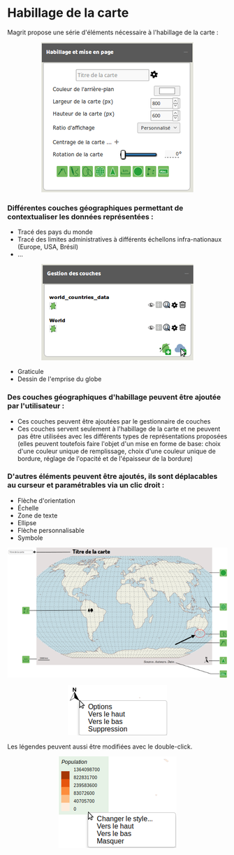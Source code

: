 # Habillage de la carte


Magrit propose une série d'éléments nécessaire à l'habillage de la carte :
<p style="text-align: center;">
<img src="img/win_hab_fr.png" alt="Dialogue d'habillage"/>
</p>




### Différentes couches géographiques permettant de contextualiser les données représentées :

- Tracé des pays du monde
- Tracé des limites administratives à différents échellons infra-nationaux (Europe, USA, Brésil)
- ...

<p style="text-align: center;">
<img src="img/win_hablayer_fr.png" alt="Layer additionnels"/>
</p>

- Graticule
- Dessin de l'emprise du globe


### Des couches géographiques d'habillage peuvent être ajoutée par l'utilisateur :

- Ces couches peuvent être ajoutées par le gestionnaire de couches
- Ces couches servent seulement à l'habillage de la carte et ne peuvent pas être utilisées avec les différents types de représentations proposées
(elles peuvent toutefois faire l'objet d'un mise en forme de base: choix d'une couleur unique de remplissage, choix d'une couleur unique de bordure, réglage de l'opacité et de l'épaisseur de la bordure)

### D'autres éléments peuvent être ajoutés, ils sont déplacables au curseur et paramétrables via un clic droit :

- Flèche d'orientation
- Échelle
- Zone de texte
- Ellipse
- Flèche personnalisable
- Symbole

<p style="text-align: center;">
<img src="img/example_mise_en_page.png" alt="Éléments de mise en page"/>
</p>

<p style="text-align: center;">
<img src="img/contextmenu_northArrow.png" alt="Menu contextuel"/>
</p>

Les légendes peuvent aussi être modifiées avec le double-click.

<p style="text-align: center;">
<img src="img/contextmenu_legend.png" alt="Menu contextuel"/>
</p>
